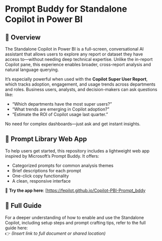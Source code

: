 # Prompt Buddy for Standalone Copilot in Power BI

## 📘 Overview

The Standalone Copilot in Power BI is a full-screen, conversational AI assistant that allows users to explore any report or dataset they have access to—without needing deep technical expertise. Unlike the in-report Copilot pane, this experience enables broader, cross-report analysis and natural language querying.

It’s especially powerful when used with the **Copilot Super User Report**, which tracks adoption, engagement, and usage trends across departments and roles. Business users, analysts, and decision-makers can ask questions like:

- “Which departments have the most super users?”
- “What trends are emerging in Copilot adoption?”
- “Estimate the ROI of Copilot usage last quarter.”

No need for complex dashboards—just ask and get instant insights.

## 🧠 Prompt Library Web App

To help users get started, this repository includes a lightweight web app inspired by Microsoft’s Prompt Buddy. It offers:

- Categorized prompts for common analysis themes
- Brief descriptions for each prompt
- One-click copy functionality
- A clean, responsive interface

🔗 **Try the app here**: [https://fepilot.github.io/Copilot-PBI-Prompt_bddy

## 📄 Full Guide

For a deeper understanding of how to enable and use the Standalone Copilot, including setup steps and prompt crafting tips, refer to the full guide here:  
👉 *(Insert link to full document or shared location)*

